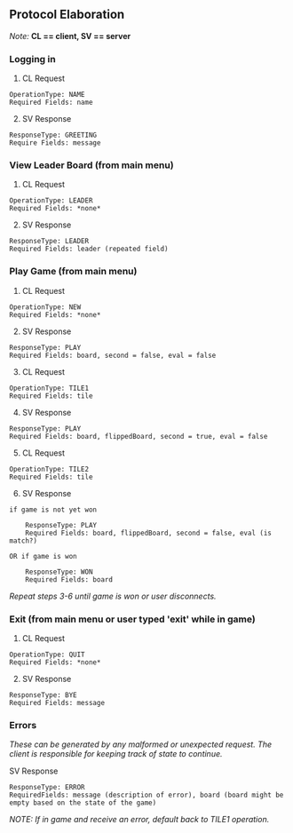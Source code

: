 ## Protocol Elaboration

*Note:* **CL == client, SV == server**

### Logging in
1) CL Request
```
OperationType: NAME
Required Fields: name
```

2. SV Response
```
ResponseType: GREETING
Require Fields: message
```

### View Leader Board (from main menu)
1. CL Request
```
OperationType: LEADER
Required Fields: *none*
```
2. SV Response
```
ResponseType: LEADER
Required Fields: leader (repeated field)
```

### Play Game (from main menu)
1. CL Request
```
OperationType: NEW
Required Fields: *none*
```
2. SV Response
```
ResponseType: PLAY
Required Fields: board, second = false, eval = false
```
3. CL Request
```
OperationType: TILE1
Required Fields: tile
```
4. SV Response
```
ResponseType: PLAY
Required Fields: board, flippedBoard, second = true, eval = false
```
5. CL Request
```
OperationType: TILE2
Required Fields: tile
```
6. SV Response
```
if game is not yet won

	ResponseType: PLAY
	Required Fields: board, flippedBoard, second = false, eval (is match?)

OR if game is won

	ResponseType: WON
	Required Fields: board
```
*Repeat steps 3-6 until game is won or user disconnects.*

### Exit (from main menu or user typed 'exit' while in game)
1. CL Request
```
OperationType: QUIT
Required Fields: *none*
```
2. SV Response
```
ResponseType: BYE
Required Fields: message
```

### Errors
*These can be generated by any malformed or unexpected request. The client*
*is responsible for keeping track of state to continue.*

SV Response
```
ResponseType: ERROR
RequiredFields: message (description of error), board (board might be empty based on the state of the game)
```
*NOTE: If in game and receive an error, default back to TILE1 operation.*